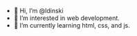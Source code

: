 - 👋 Hi, I’m @ldinski
- 👀 I’m interested in web development.
- 🌱 I’m currently learning html, css, and js.

<!---
ldinski/ldinski is a ✨ special ✨ repository because its `README.md` (this file) appears on your GitHub profile.
You can click the Preview link to take a look at your changes.
--->
